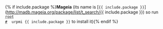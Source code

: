{% if include.package %}**Mageia** (its name is [`{{ include.package }}`](http://madb.mageia.org/package/list/t_search/{{ include.package }}) so run <code><span class = "coder"><abbr title="This command is to be run as root user; to enter root run the su command">root #</abbr></span> &nbsp;urpmi {{ include.package }}</code> to install it){% endif %}
